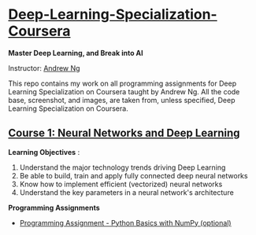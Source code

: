 # [Deep-Learning-Specialization-Coursera](https://www.coursera.org/specializations/deep-learning)

**Master Deep Learning, and Break into AI**

Instructor: [Andrew Ng](http://www.andrewng.org/)

This repo contains my work on all programming assignments for Deep Learning Specialization on Coursera taught by Andrew Ng. All the code base, screenshot, and images, are taken from, unless specified, Deep Learning Specialization on Coursera.

## [Course 1: Neural Networks and Deep Learning](https://github.com/andersy005/deep-learning-specialization/tree/master/01-Neural-Networks-and-Deep-Learning)

**Learning Objectives** :
   1. Understand the major technology trends driving Deep Learning
   2. Be able to build, train and apply fully connected deep neural networks
   3. Know how to implement efficient (vectorized) neural networks 
   4. Understand the key parameters in a neural network's architecture
   
**Programming Assignments**
- [Programming Assignment - Python Basics with NumPy (optional)](https://github.com/bobbyhaliwela/Deep-Learning/blob/master/Python%2BBasics%2BWith%2BNumpy%2Bv3.ipynb)
